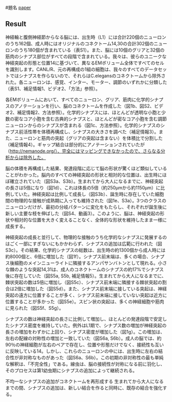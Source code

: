 #題名
[paper](https://www.biorxiv.org/content/10.1101/2020.04.30.066209v3.full)

<script type="text/javascript" async src="https://cdnjs.cloudflare.com/ajax/libs/mathjax/2.7.7/MathJax.js?config=TeX-MML-AM_CHTML">
</script>
<script type="text/x-mathjax-config">
 MathJax.Hub.Config({
 tex2jax: {
 inlineMath: [['$', '$'] ],
 displayMath: [ ['$$','$$'], ["\\[","\\]"] ]
 }
 });
</script>
## Result
神経輪と腹側神経節からなる脳には、出生時（L1）には合計220個のニューロンのうち162個、成人時にはオリジナルのコネクトーム14,30の合計302個のニューロンのうち180個が含まれている（表S1）。また、脳には10個のグリアと32個の筋肉のシナプス部位がすべての段階で含まれている。我々は、彼らのユニークな神経突起の形態と位置14に基づいて、異なるEMボリューム全体ですべてのセルを識別します。CANL/R、元の再構成の1組の細胞は、我々のすべてのデータセットではシナプスを作らないので、それらはC.elegansのコネクトームから除外された。各ニューロンは、感覚、インター、モーター、調節のいずれかに分類した（表S1、補足情報1、ビデオ2、「方法」参照）。

各EMボリュームにおいて、すべてのニューロン、グリア、筋肉に化学的シナプスのアノテーションを行い、脳のコネクトームを作成した（図1b、図S2、ビデオ2、補足情報2、方法参照）。化学的シナプスには、ほとんどが透明な小胞と少数の密なコア小胞を含む古典的シナプスと、ほとんどが密なコア小胞を含む調節ニューロンからのシナプスが含まれる（図1c、方法参照）。化学的シナプスのシナプス前活性帯を体積再構成し、シナプスの大きさを調べた（補足情報3）。また、ニューロンと筋肉の突起（グリアの突起は含まない）を体積比で分割した（補足情報4）。ギャップ結合は部分的にアノテーションされていたが（http://nemanode.org/）、完全にはマッピングできなかったので、さらなる分析からは除外した。

脳の体積を再構成した結果、発達段階に応じて脳の形状が驚くほど類似していることがわかった。脳内のすべての神経突起の形状と相対的な位置は、出生時にほぼ確立されていた（図S3a、S3b）。生まれてから大人になるまでに、神経突起の長さは5倍になり（図1d）、これは体長の5倍（約250μmから約1150μm）に比例していた。神経突起は比例して成長し（図S3b）、誕生時に存在していた細胞間の物理的な接触が成熟期に入っても維持された（図1e、S3a）。3つのクラスのニューロンだけが、最初の分岐パターンに変化をもたらし、それぞれが誕生後に新しい主要な枝を伸ばした（図S4、動画3）。このように、脳は、神経突起の形状や相対的な位置を大きく変えることなく、全体的な形状を維持したまま一様に成長する。

神経突起の成長と並行して、物理的な接触のうち化学的なシナプスに発展するのはごく一部にすぎないにもかかわらず、シナプスの追加は広範に行われた（図S3c）。その結果、化学的シナプスの総数は、出生時の約1300個から成人時には約8000個と、6倍に増加した（図1f）。シナプス前末端は、多くの場合、シナプス後細胞のメインニューライトに隣接するアンパサンバトンとして現れる。小さな棘のような突起14,31は、成人のコネクトームのシナプスの約17%でシナプス後に存在していた（図S5a, S5b, 補足情報5）。生まれてから大人になるまでに、棘状突起の数は5倍に増加し（図S5c）、シナプス前末端に隣接する棘状突起の割合は2倍に増加した（図S5d）。また、シナプス前末端に接している突起は、神経突起の遠方に位置することが多く、シナプス前末端に接していない突起は近方に位置することが多かった（図S5e）。スピン状の突起は、多くの神経細胞や筋肉に見られた（図S5f、S5g）。

シナプスの数は神経突起の長さに比例して増加し、ほとんどの発達段階で安定したシナプス密度を維持していた。例外はL1期で、シナプス数の増加が神経突起の長さの増加をわずかに上回り、シナプス密度が増加した（図1g）。この増加は、左右の配線の対称性の増加と一致していた（図S6a, S6b）。成人の脳では、約90％の神経細胞が左右のペアで存在し、位置や形態だけでなく、接続性も互いに反映している14。しかし、これらのニューロンの中には、出生時に左右の結合性が非対称なものがあった（図S6a、S6b）。この初期の非対称性の最も単純な解釈は、「不完全性」である。線虫は、脳の接続性が対称になる前に羽化し、そのプロセスは第1幼虫期にシナプスの追加によって継続される。

不均一なシナプスの追加がコネクトームを再形成する
生まれてから大人になるまでの間、シナプスの追加は、新しい結合を作ると同時に、既存の結合を強化する。

